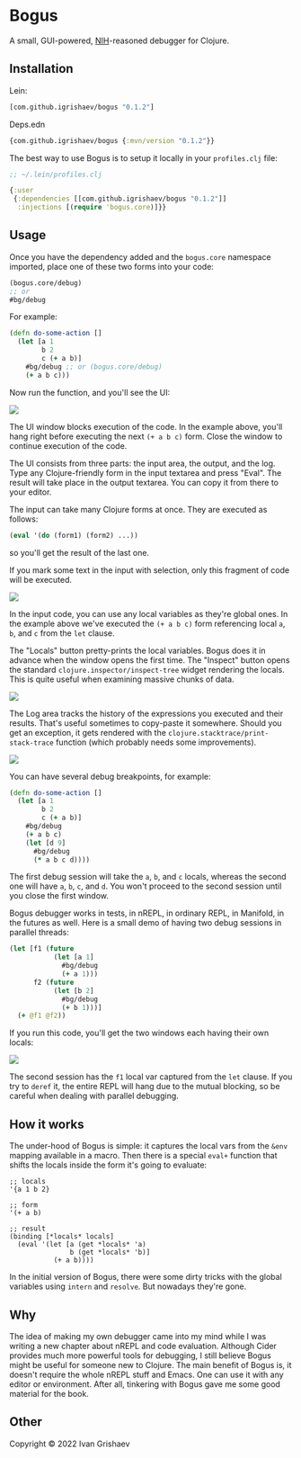 # Bogus

[NIH]: https://en.wikipedia.org/wiki/Not_invented_here

A small, GUI-powered, [NIH][NIH]-reasoned debugger for Clojure.

## Installation

Lein:

```clojure
[com.github.igrishaev/bogus "0.1.2"]
```

Deps.edn

```clojure
{com.github.igrishaev/bogus {:mvn/version "0.1.2"}}
```

The best way to use Bogus is to setup it locally in your `profiles.clj` file:

```clojure
;; ~/.lein/profiles.clj

{:user
 {:dependencies [[com.github.igrishaev/bogus "0.1.2"]]
  :injections [(require 'bogus.core)]}}
```

## Usage

Once you have the dependency added and the `bogus.core` namespace imported,
place one of these two forms into your code:

```clojure
(bogus.core/debug)
;; or
#bg/debug
```

For example:

```clojure
(defn do-some-action []
  (let [a 1
        b 2
        c (+ a b)]
    #bg/debug ;; or (bogus.core/debug)
    (+ a b c)))
```

Now run the function, and you'll see the UI:

![](img/screen1.png)

The UI window blocks execution of the code. In the example above, you'll hang
right before executing the next `(+ a b c)` form. Close the window to continue
execution of the code.

The UI consists from three parts: the input area, the output, and the log. Type
any Clojure-friendly form in the input textarea and press "Eval". The result
will take place in the output textarea. You can copy it from there to your
editor.

The input can take many Clojure forms at once. They are executed as follows:

```clojure
(eval '(do (form1) (form2) ...))
```

so you'll get the result of the last one.

If you mark some text in the input with selection, only this fragment of code
will be executed.

![](img/screen2.png)

In the input code, you can use any local variables as they're global ones. In the
example above we've executed the `(+ a b c)` form referencing local `a`, `b`,
and `c` from the `let` clause.

The "Locals" button pretty-prints the local variables. Bogus does it in advance
when the window opens the first time. The "Inspect" button opens the standard
`clojure.inspector/inspect-tree` widget rendering the locals. This is quite
useful when examining massive chunks of data.

![](img/screen3.png)

The Log area tracks the history of the expressions you executed and their
results. That's useful sometimes to copy-paste it somewhere. Should you get an
exception, it gets rendered with the `clojure.stacktrace/print-stack-trace`
function (which probably needs some improvements).

![](img/screen4.png)

You can have several debug breakpoints, for example:

```clojure
(defn do-some-action []
  (let [a 1
        b 2
        c (+ a b)]
    #bg/debug
    (+ a b c)
    (let [d 9]
      #bg/debug
      (* a b c d))))
```

The first debug session will take the `a`, `b`, and `c` locals, whereas the
second one will have `a`, `b`, `c`, and `d`. You won't proceed to the second
session until you close the first window.

Bogus debugger works in tests, in nREPL, in ordinary REPL, in Manifold, in the
futures as well. Here is a small demo of having two debug sessions in parallel
threads:

```clojure
(let [f1 (future
           (let [a 1]
             #bg/debug
             (+ a 1)))
      f2 (future
           (let [b 2]
             #bg/debug
             (+ b 1)))]
  (+ @f1 @f2))
```

If you run this code, you'll get the two windows each having their own locals:

![](img/screen5.png)

The second session has the `f1` local var captured from the `let` clause. If you
try to `deref` it, the entire REPL will hang due to the mutual blocking, so be
careful when dealing with parallel debugging.

## How it works

The under-hood of Bogus is simple: it captures the local vars from the `&env`
mapping available in a macro. Then there is a special `eval+` function that
shifts the locals inside the form it's going to evaluate:

```
;; locals
'{a 1 b 2}

;; form
'(+ a b)

;; result
(binding [*locals* locals]
  (eval '(let [a (get *locals* 'a)
               b (get *locals* 'b)]
           (+ a b))))
```

In the initial version of Bogus, there were some dirty tricks with the global
variables using `intern` and `resolve`. But nowadays they're gone.

## Why

The idea of making my own debugger came into my mind while I was writing a new
chapter about nREPL and code evaluation. Although Cider provides much more
powerful tools for debugging, I still believe Bogus might be useful for someone
new to Clojure. The main benefit of Bogus is, it doesn't require the whole nREPL
stuff and Emacs. One can use it with any editor or environment. After all,
tinkering with Bogus gave me some good material for the book.

## Other

Copyright &copy; 2022 Ivan Grishaev
